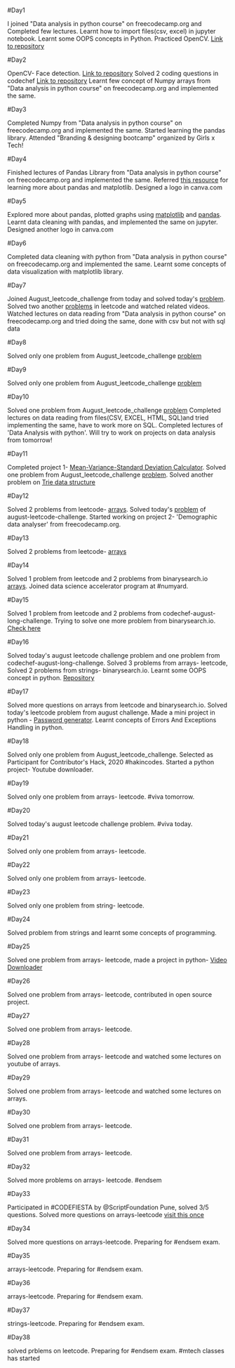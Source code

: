 #Day1

I joined "Data analysis in python course" on freecodecamp.org and Completed few lectures.
Learnt how to import files(csv, excel) in jupyter notebook.
Learnt some OOPS concepts in Python.
Practiced OpenCV. [Link to repository](https://github.com/anshita22/opencvPython/blob/master/practice_opencv.ipynb)

#Day2

OpenCV- Face detection. [Link to repository](https://github.com/anshita22/opencvPython)
Solved 2 coding questions in codechef [Link to repository](https://github.com/anshita22/Programming)
Learnt few concept of Numpy arrays from "Data analysis in python course" on freecodecamp.org and implemented the same.

#Day3

Completed Numpy from "Data analysis in python course" on freecodecamp.org and implemented the same.
Started learning the pandas library.
Attended "Branding & designing bootcamp" organized by Girls x Tech!

#Day4

Finished lectures of Pandas Library from "Data analysis in python course" on freecodecamp.org and implemented the same.
Referred  [this resource](https://ourcodingclub.github.io/tutorials/pandas-python-intro/) for learning more about pandas and matplotlib.
Designed a logo in canva.com

#Day5

Explored more about pandas, plotted graphs using [matplotlib](https://matplotlib.org/tutorials/introductory/usage.html#sphx-glr-tutorials-introductory-usage-py) and [pandas](https://pandas.pydata.org). 
Learnt data cleaning with pandas, and implemented the same on jupyter.
Designed another logo in canva.com

#Day6

Completed data cleaning with python from "Data analysis in python course" on freecodecamp.org and implemented the same. Learnt some concepts of data visualization with matplotlib library. 

#Day7

Joined August_leetcode_challenge from today and solved today's [problem](https://github.com/anshita22/Programming/blob/master/august_leetcodechallenge/problems.md).
Solved two another [problems](https://github.com/anshita22/Programming/tree/master/Arrays) in leetcode and watched related videos.
Watched lectures on data reading from "Data analysis in python course" on freecodecamp.org and tried doing the same, done with csv but not with sql data

#Day8

Solved only one problem from August_leetcode_challenge [problem](https://github.com/anshita22/Programming/tree/master/august_leetcodechallenge)

#Day9

Solved only one problem from August_leetcode_challenge [problem](https://github.com/anshita22/Programming/blob/master/august_leetcodechallenge/problems.md)

#Day10

Solved one problem from August_leetcode_challenge [problem](https://github.com/anshita22/Programming/blob/master/august_leetcodechallenge/problems.md) Completed lectures on data reading from files(CSV, EXCEL, HTML, SQL)and tried implementing the same, have to work more on SQL. Completed lectures of 'Data Analysis with python'. Will try to work on projects on data analysis from tomorrow!

#Day11

Completed project 1- [Mean-Variance-Standard Deviation Calculator](https://repl.it/@AnshitaSrivasta/fcc-mean-var-std-1#README.md). Solved one problem from August_leetcode_challenge [problem](https://github.com/anshita22/Programming/tree/master/august_leetcodechallenge). Solved another problem on [Trie data structure](https://github.com/anshita22/Programming/tree/master/Trie)

#Day12

Solved 2 problems from leetcode- [arrays](https://github.com/anshita22/Programming/blob/master/Arrays/Ques%20with%20solns.md). Solved today's [problem](https://github.com/anshita22/Programming/blob/master/august_leetcodechallenge/problems.md) of august-leetcode-challenge. Started working on project 2- 'Demographic data analyser' from freecodecamp.org.

#Day13

Solved 2 problems from leetcode- [arrays](https://github.com/anshita22/Programming/blob/master/Arrays/Ques%20with%20solns.md)

#Day14

Solved 1 problem from leetcode and 2 problems from binarysearch.io [arrays](https://github.com/anshita22/Programming/blob/master/Arrays/Ques%20with%20solns.md). Joined data science accelerator program at #numyard.

#Day15

Solved 1 problem from leetcode and 2 problems from codechef-august-long-challenge. Trying to solve one more problem from binarysearch.io. [Check here](https://github.com/anshita22/Programming/blob/master/Arrays/Ques%20with%20solns.md)

#Day16

Solved today's august leetcode challenge problem and one problem from codechef-august-long-challenge. Solved 3 problems from arrays- leetcode, Solved 2 problems from strings- binarysearch.io. Learnt some OOPS concept in python. [Repository](https://github.com/anshita22/Programming)

#Day17

Solved more questions on arrays from leetcode and binarysearch.io. Solved today's leetcode problem from august challenge. Made a mini project in python - [Password generator](https://github.com/anshita22/Python-projects/tree/master/password-generator). Learnt concepts of Errors And Exceptions Handling in python.

#Day18

Solved only one problem from August_leetcode_challenge. Selected as Participant for Contributor's Hack, 2020 #hakincodes. Started a python project- Youtube downloader.

#Day19

Solved only one problem from arrays- leetcode. #viva tomorrow.

#Day20

Solved today's august leetcode challenge problem. #viva today.

#Day21

Solved only one problem from arrays- leetcode.

#Day22

Solved only one problem from arrays- leetcode.

#Day23

Solved only one problem from string- leetcode.

#Day24

Solved problem from strings and learnt some concepts of programming.

#Day25

Solved one problem from arrays- leetcode, made a project in python- [Video Downloader](https://github.com/anshita22/Python-projects/tree/master/video%20downloader)

#Day26

Solved one problem from arrays- leetcode, contributed in open source project.

#Day27

Solved one problem from arrays- leetcode.

#Day28

Solved one problem from arrays- leetcode and watched some lectures on youtube of arrays.

#Day29

Solved one problem from arrays- leetcode and watched some lectures on arrays.

#Day30

Solved one problem from arrays- leetcode.

#Day31

Solved one problem from arrays- leetcode.

#Day32

Solved more problems on arrays- leetcode. #endsem

#Day33

Participated in #CODEFIESTA by @ScriptFoundation Pune, solved 3/5 questions. Solved more questions on arrays-leetcode [visit this once](https://github.com/anshita22/Programming/blob/master/Arrays/Ques%20with%20solns.md)

#Day34

Solved more questions on arrays-leetcode. Preparing for #endsem exam.

#Day35

arrays-leetcode. Preparing for #endsem exam.

#Day36

arrays-leetcode. Preparing for #endsem exam.

#Day37

strings-leetcode. Preparing for #endsem exam.

#Day38

solved prblems on leetcode. Preparing for #endsem exam. #mtech classes has started

